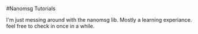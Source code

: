 #Nanomsg Tutorials

I'm just messing around with the nanomsg lib. Mostly a learning experiance.
feel free to check in once in a while.
